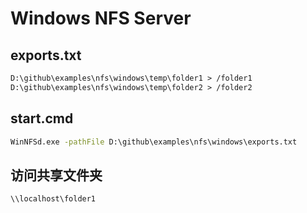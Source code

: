 # Windows NFS Server

## exports.txt

```txt
D:\github\examples\nfs\windows\temp\folder1 > /folder1
D:\github\examples\nfs\windows\temp\folder2 > /folder2
```

## start.cmd

```cmd
WinNFSd.exe -pathFile D:\github\examples\nfs\windows\exports.txt
```

## 访问共享文件夹

`\\localhost\folder1`

